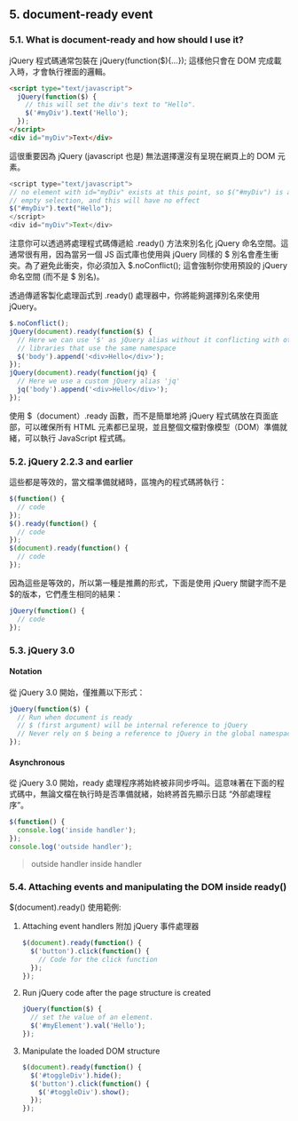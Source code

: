 ## 5. document-ready event

### 5.1. What is document-ready and how should I use it?

jQuery 程式碼通常包裝在 jQuery(function(\$){...}); 這樣他只會在 DOM 完成載入時，才會執行裡面的邏輯。

```html
<script type="text/javascript">
  jQuery(function($) {
    // this will set the div's text to "Hello".
    $('#myDiv').text('Hello');
  });
</script>
<div id="myDiv">Text</div>
```

這很重要因為 jQuery (javascript 也是) 無法選擇還沒有呈現在網頁上的 DOM 元素。

```javascript
<script type="text/javascript">
// no element with id="myDiv" exists at this point, so $("#myDiv") is an
// empty selection, and this will have no effect
$("#myDiv").text("Hello");
</script>
<div id="myDiv">Text</div>
```

注意你可以透過將處理程式碼傳遞給 .ready() 方法來別名化 jQuery 命名空間。這通常很有用，因為當另一個 JS 函式庫也使用與 jQuery 同樣的 $ 別名會產生衝突。為了避免此衝突，你必須加入 $.noConflict(); 這會強制你使用預設的 jQuery 命名空間 (而不是 \$ 別名)。

透過傳遞客製化處理函式到 .ready() 處理器中，你將能夠選擇別名來使用 jQuery。

```javascript
$.noConflict();
jQuery(document).ready(function($) {
  // Here we can use '$' as jQuery alias without it conflicting with other
  // libraries that use the same namespace
  $('body').append('<div>Hello</div>');
});
jQuery(document).ready(function(jq) {
  // Here we use a custom jQuery alias 'jq'
  jq('body').append('<div>Hello</div>');
});
```

使用 \$（document）.ready 函數，而不是簡單地將 jQuery 程式碼放在頁面底部，可以確保所有 HTML 元素都已呈現，並且整個文檔對像模型（DOM）準備就緒，可以執行 JavaScript 程式碼。

### 5.2. jQuery 2.2.3 and earlier

這些都是等效的，當文檔準備就緒時，區塊內的程式碼將執行：

```javascript
$(function() {
  // code
});
$().ready(function() {
  // code
});
$(document).ready(function() {
  // code
});
```

因為這些是等效的，所以第一種是推薦的形式，下面是使用 jQuery 關鍵字而不是\$的版本，它們產生相同的結果：

```javascript
jQuery(function() {
  // code
});
```

### 5.3. jQuery 3.0

#### Notation

從 jQuery 3.0 開始，僅推薦以下形式：

```javascript
jQuery(function($) {
  // Run when document is ready
  // $ (first argument) will be internal reference to jQuery
  // Never rely on $ being a reference to jQuery in the global namespace
});
```

#### Asynchronous

從 jQuery 3.0 開始，ready 處理程序將始終被非同步呼叫。這意味著在下面的程式碼中，無論文檔在執行時是否準備就緒，始終將首先顯示日誌 “外部處理程序”。

```javascript
$(function() {
  console.log('inside handler');
});
console.log('outside handler');
```

> outside handler
> inside handler

### 5.4. Attaching events and manipulating the DOM inside ready()

\$(document).ready() 使用範例:

1. Attaching event handlers
   附加 jQuery 事件處理器
   ```javascript
   $(document).ready(function() {
     $('button').click(function() {
       // Code for the click function
     });
   });
   ```
2. Run jQuery code after the page structure is created
   ```javascript
   jQuery(function($) {
     // set the value of an element.
     $('#myElement').val('Hello');
   });
   ```
3. Manipulate the loaded DOM structure
   ```javascript
   $(document).ready(function() {
     $('#toggleDiv').hide();
     $('button').click(function() {
       $('#toggleDiv').show();
     });
   });
   ```
